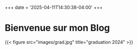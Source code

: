 +++
date = '2025-04-11T14:30:38-04:00'
+++
# Bienvenue sur mon Blog

{{< figure src="images/grad.jpg" title="graduation 2024" >}}
